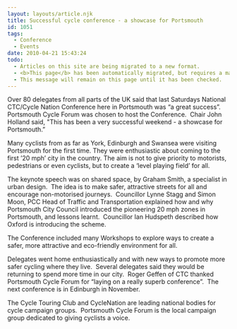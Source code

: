 ```yaml
---
layout: layouts/article.njk
title: Successful cycle conference - a showcase for Portsmouth
id: 1051
tags:
  - Conference
  - Events
date: 2010-04-21 15:43:24
todo:
  - Articles on this site are being migrated to a new format.
  - <b>This page</b> has been automatically migrated, but requires a manual check-&amp;-tune to ensure the format and links all work as expected.
  - This message will remain on this page until it has been checked.
---
```


Over 80 delegates from all parts of the UK said that last Saturdays National CTC/Cycle Nation Conference here in Portsmouth was “a great success”.  Portsmouth Cycle Forum was chosen to host the Conference.  Chair John Holland said, "This has been a very successful weekend - a showcase for Portsmouth.”

Many cyclists from as far as York, Edinburgh and Swansea were visiting Portsmouth for the first time. They were enthusiastic about coming to the first ’20 mph’ city in the country. The aim is not to give priority to motorists, pedestrians or even cyclists, but to create a ‘level playing field’ for all.  

The keynote speech was on shared space, by Graham Smith, a specialist in urban design.  The idea is to make safer, attractive streets for all and encourage non-motorised journeys.  Councillor Lynne Stagg and Simon Moon, PCC Head of Traffic and Transportation explained how and why Portsmouth City Council introduced the pioneering 20 mph zones in Portsmouth, and lessons learnt.  Councillor Ian Hudspeth described how Oxford is introducing the scheme.

The Conference included many Workshops to explore ways to create a safer, more attractive and eco-friendly environment for all.

Delegates went home enthusiastically and with new ways to promote more safer cycling where they live.  Several delegates said they would be returning to spend more time in our city.  Roger Geffen of CTC thanked Portsmouth Cycle Forum for “laying on a really superb conference”.  The next conference is in Edinburgh in November.

The Cycle Touring Club and CycleNation are leading national bodies for cycle campaign groups.  Portsmouth Cycle Forum is the local campaign group dedicated to giving cyclists a voice.